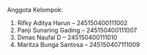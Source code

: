 Anggota Kelompok:
1.	Rifky Aditya Harun – 245150400111002
2.	Panji Sunaring Gading – 245150400111007
3.	Dimas Naufal D – 245150400111010
4.	Maritza Bunga Santosa –  245150407111009
